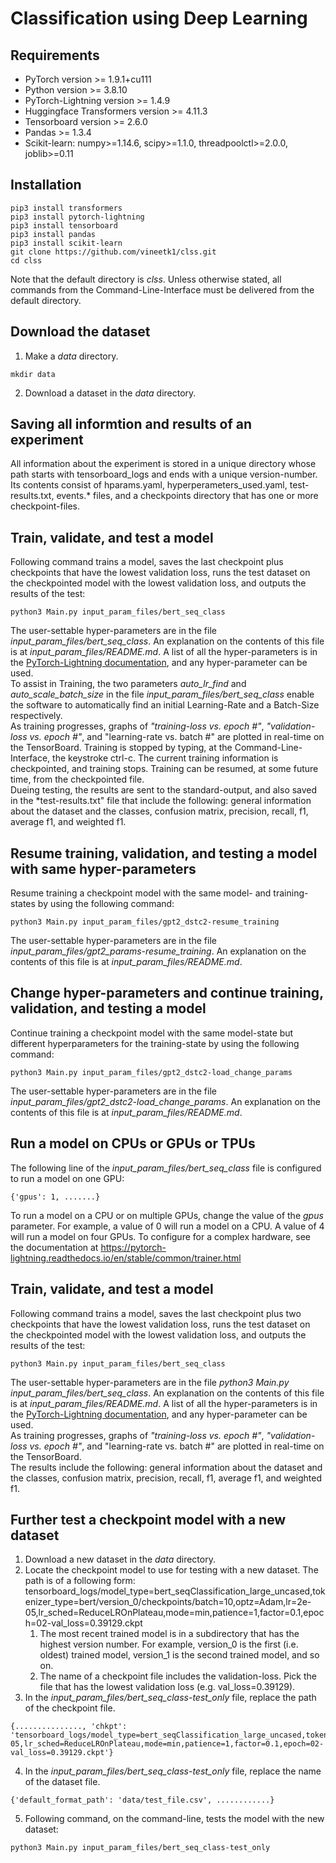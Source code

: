 # Classification using Deep Learning
## Requirements
* PyTorch version >= 1.9.1+cu111
* Python version >= 3.8.10
* PyTorch-Lightning version >= 1.4.9
* Huggingface Transformers version >= 4.11.3
* Tensorboard version >= 2.6.0
* Pandas >= 1.3.4
* Scikit-learn: numpy>=1.14.6, scipy>=1.1.0, threadpoolctl>=2.0.0, joblib>=0.11
## Installation
```
pip3 install transformers
pip3 install pytorch-lightning
pip3 install tensorboard
pip3 install pandas
pip3 install scikit-learn
git clone https://github.com/vineetk1/clss.git
cd clss
```
Note that the default directory is *clss*. Unless otherwise stated, all commands from the Command-Line-Interface must be delivered from the default directory.
## Download the dataset
1. Make a *data* directory.      
```
mkdir data
```
2. Download a dataset in the *data* directory.       
## Saving all informtion and results of an experiment
All information about the experiment is stored in a unique directory whose path starts with tensorboard_logs and ends with a unique version-number. Its contents consist of hparams.yaml, hyperperameters_used.yaml, test-results.txt, events.* files, and a checkpoints directory that has one or more checkpoint-files.
## Train, validate, and test a model
Following command trains a model, saves the last checkpoint plus checkpoints that have the lowest validation loss, runs the test dataset on the checkpointed model with the lowest validation loss, and outputs the results of the test:
```
python3 Main.py input_param_files/bert_seq_class
```
The user-settable hyper-parameters are in the file *input_param_files/bert_seq_class*. An explanation on the contents of this file is at *input_param_files/README.md*. A list of all the hyper-parameters is in the <a href="https://www.pytorchlightning.ai" target="_blank">PyTorch-Lightning documentation</a>, and any hyper-parameter can be used.    
To assist in Training, the two parameters *auto_lr_find* and *auto_scale_batch_size* in the file *input_param_files/bert_seq_class* enable the software to automatically find an initial Learning-Rate and a Batch-Size respectively.    
As training progresses, graphs of *"training-loss vs. epoch #"*, *"validation-loss vs. epoch #"*, and "learning-rate vs. batch #" are plotted in real-time on the TensorBoard.  Training is stopped by typing, at the Command-Line-Interface, the keystroke ctrl-c. The current training information is checkpointed, and training stops. Training can be resumed, at some future time, from the checkpointed file.   
Dueing testing, the results are sent to the standard-output, and also saved in the *test-results.txt" file that include the following: general information about the dataset and the classes, confusion matrix, precision, recall, f1, average f1, and weighted f1.
## Resume training, validation, and testing a model with same hyper-parameters
Resume training a checkpoint model with the same model- and training-states by using the following command:
```
python3 Main.py input_param_files/gpt2_dstc2-resume_training
```
The user-settable hyper-parameters are in the file *input_param_files/gpt2_params-resume_training*.  An explanation on the contents of this file is at *input_param_files/README.md*.
## Change hyper-parameters and continue training, validation, and testing a model
Continue training a checkpoint model with the same model-state but different hyperparameters for the training-state by using the following command:
```
python3 Main.py input_param_files/gpt2_dstc2-load_change_params
```
The user-settable hyper-parameters are in the file *input_param_files/gpt2_dstc2-load_change_params*.  An explanation on the contents of this file is at *input_param_files/README.md*.







## Run a model on CPUs or GPUs or TPUs
The following line of the *input_param_files/bert_seq_class* file is configured to run a model on one GPU:   
```
{'gpus': 1, .......}
```
To run a model on a CPU or on multiple GPUs, change the value of the *gpus* parameter. For example, a value of 0 will run a model on a CPU. A value of 4 will run a model on four GPUs. To configure for a complex hardware, see the documentation at https://pytorch-lightning.readthedocs.io/en/stable/common/trainer.html    
## Train, validate, and test a model
Following command trains a model, saves the last checkpoint plus two checkpoints that have the lowest validation loss, runs the test dataset on the checkpointed model with the lowest validation loss, and outputs the results of the test:
```
python3 Main.py input_param_files/bert_seq_class
```
The user-settable hyper-parameters are in the file *python3 Main.py input_param_files/bert_seq_class*. An explanation on the contents of this file is at *input_param_files/README.md*. A list of all the hyper-parameters is in the <a href="https://www.pytorchlightning.ai" target="_blank">PyTorch-Lightning documentation</a>, and any hyper-parameter can be used.    
As training progresses, graphs of *"training-loss vs. epoch #"*, *"validation-loss vs. epoch #"*, and "learning-rate vs. batch #" are plotted in real-time on the TensorBoard.  
The results include the following: general information about the dataset and the classes, confusion matrix, precision, recall, f1, average f1, and weighted f1.   
## Further test a checkpoint model with a new dataset
1. Download a new dataset in the *data* directory.    
1. Locate the checkpoint model to use for testing with a new dataset. The path is of a following form: tensorboard_logs/model_type=bert_seqClassification_large_uncased,tokenizer_type=bert/version_0/checkpoints/batch=10,optz=Adam,lr=2e-05,lr_sched=ReduceLROnPlateau,mode=min,patience=1,factor=0.1,epoch=02-val_loss=0.39129.ckpt   
    1. The most recent trained model is in a subdirectory that has the highest version number. For example, version_0 is the first (i.e. oldest) trained model, version_1 is the second trained model, and so on.
    1. The name of a checkpoint file includes the validation-loss. Pick the file that has the lowest validation loss (e.g. val_loss=0.39129).
1. In the *input_param_files/bert_seq_class-test_only* file, replace the path of the checkpoint file.
```
{..............., 'chkpt': 'tensorboard_logs/model_type=bert_seqClassification_large_uncased,tokenizer_type=bert/version_0/checkpoints/batch=10,optz=Adam,lr=2e-05,lr_sched=ReduceLROnPlateau,mode=min,patience=1,factor=0.1,epoch=02-val_loss=0.39129.ckpt'}   
```    
4. In the *input_param_files/bert_seq_class-test_only* file, replace the name of the dataset file.
```
{'default_format_path': 'data/test_file.csv', ............} 
```
5. Following command, on the command-line, tests the model with the new dataset:
```
python3 Main.py input_param_files/bert_seq_class-test_only 
```

